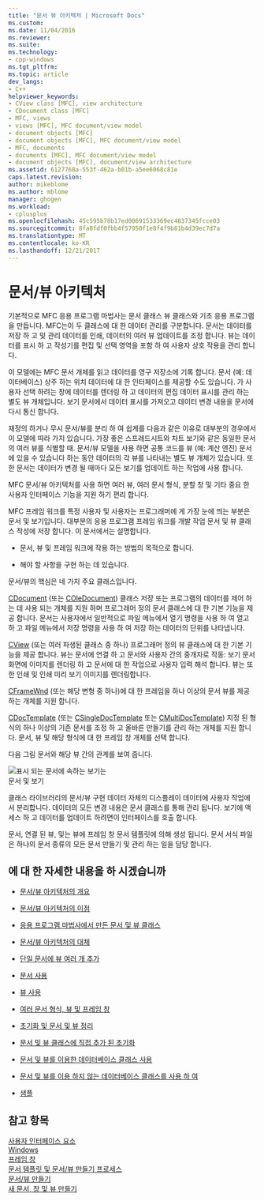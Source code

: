 ```yaml
---
title: "문서 뷰 아키텍처 | Microsoft Docs"
ms.custom: 
ms.date: 11/04/2016
ms.reviewer: 
ms.suite: 
ms.technology:
- cpp-windows
ms.tgt_pltfrm: 
ms.topic: article
dev_langs:
- C++
helpviewer_keywords:
- CView class [MFC], view architecture
- CDocument class [MFC]
- MFC, views
- views [MFC], MFC document/view model
- document objects [MFC]
- document objects [MFC], MFC document/view model
- MFC, documents
- documents [MFC], MFC document/view model
- document objects [MFC], document/view architecture
ms.assetid: 6127768a-553f-462a-b01b-a5ee6068c81e
caps.latest.revision: 
author: mikeblome
ms.author: mblome
manager: ghogen
ms.workload:
- cplusplus
ms.openlocfilehash: 45c595b78b17ed00691533369ec4837345fcce03
ms.sourcegitcommit: 8fa8fdf0fbb4f57950f1e8f4f9b81b4d39ec7d7a
ms.translationtype: MT
ms.contentlocale: ko-KR
ms.lasthandoff: 12/21/2017
---
```

# <a name="documentview-architecture"></a>문서/뷰 아키텍처
기본적으로 MFC 응용 프로그램 마법사는 문서 클래스 뷰 클래스와 기초 응용 프로그램을 만듭니다. MFC는이 두 클래스에 대 한 데이터 관리를 구분합니다. 문서는 데이터를 저장 하 고 및 관리 데이터를 인쇄, 데이터의 여러 뷰 업데이트를 조정 합니다. 뷰는 데이터를 표시 하 고 작성기를 편집 및 선택 영역을 포함 하 여 사용자 상호 작용을 관리 합니다.  
  
 이 모델에는 MFC 문서 개체를 읽고 데이터를 영구 저장소에 기록 합니다. 문서 (예: 데이터베이스) 상주 하는 위치 데이터에 대 한 인터페이스를 제공할 수도 있습니다. 가 사용자 선택 하려는 창에 데이터를 렌더링 하 고 데이터의 편집 데이터 표시를 관리 하는 별도 뷰 개체입니다. 보기 문서에서 데이터 표시를 가져오고 데이터 변경 내용을 문서에 다시 통신 합니다.  
  
 재정의 하거나 무시 문서/뷰를 분리 하 여 쉽게를 다음과 같은 이유로 대부분의 경우에서이 모델에 따라 가지 있습니다. 가장 좋은 스프레드시트와 차트 보기와 같은 동일한 문서의 여러 뷰를 식별할 때. 문서/뷰 모델을 사용 하면 공통 코드를 뷰 (예: 계산 엔진) 문서에 있을 수 있습니다 하는 동안 데이터의 각 뷰를 나타내는 별도 뷰 개체가 있습니다. 또한 문서는 데이터가 변경 될 때마다 모든 보기를 업데이트 하는 작업에 사용 합니다.  
  
 MFC 문서/뷰 아키텍처를 사용 하면 여러 뷰, 여러 문서 형식, 분할 창 및 기타 중요 한 사용자 인터페이스 기능을 지원 하기 편리 합니다.  
  
 MFC 프레임 워크를 특정 사용자 및 사용자는 프로그래머에 게 가장 눈에 띄는 부분은 문서 및 보기입니다. 대부분의 응용 프로그램 프레임 워크를 개발 작업 문서 및 뷰 클래스 작성에 저장 합니다. 이 문서에서는 설명합니다.  
  
-   문서, 뷰 및 프레임 워크에 작용 하는 방법의 목적으로 합니다.  
  
-   해야 할 사항을 구현 하는 데 있습니다.  
  
 문서/뷰의 핵심은 네 가지 주요 클래스입니다.  
  
 [CDocument](../mfc/reference/cdocument-class.md) (또는 [COleDocument](../mfc/reference/coledocument-class.md)) 클래스 저장 또는 프로그램의 데이터를 제어 하는 데 사용 되는 개체를 지원 하며 프로그래머 정의 문서 클래스에 대 한 기본 기능을 제공 합니다. 문서는 사용자에서 일반적으로 파일 메뉴에서 열기 명령을 사용 하 여 열고 하 고 파일 메뉴에서 저장 명령을 사용 하 여 저장 하는 데이터의 단위를 나타냅니다.  
  
 [CView](../mfc/reference/cview-class.md) (또는 여러 파생된 클래스 중 하나) 프로그래머 정의 뷰 클래스에 대 한 기본 기능을 제공 합니다. 뷰는 문서에 연결 하 고 문서와 사용자 간의 중개자로 작동: 보기 문서 화면에 이미지를 렌더링 하 고 문서에 대 한 작업으로 사용자 입력 해석 합니다. 뷰는 또한 인쇄 및 인쇄 미리 보기 이미지를 렌더링합니다.  
  
 [CFrameWnd](../mfc/reference/cframewnd-class.md) (또는 해당 변형 중 하나)에 대 한 프레임을 하나 이상의 문서 뷰를 제공 하는 개체를 지원 합니다.  
  
 [CDocTemplate](../mfc/reference/cdoctemplate-class.md) (또는 [CSingleDocTemplate](../mfc/reference/csingledoctemplate-class.md) 또는 [CMultiDocTemplate](../mfc/reference/cmultidoctemplate-class.md)) 지정 된 형식의 하나 이상의 기존 문서를 조정 하 고 올바른 만들기를 관리 하는 개체를 지원 합니다. 문서, 뷰 및 해당 형식에 대 한 프레임 창 개체를 선택 합니다.  
  
 다음 그림 문서와 해당 뷰 간의 관계를 보여 줍니다.  
  
 ![표시 되는 문서에 속하는 보기는](../mfc/media/vc379n1.gif "vc379n1")  
문서 및 보기  
  
 클래스 라이브러리의 문서/뷰 구현 데이터 자체의 디스플레이 데이터에 사용자 작업에서 분리합니다. 데이터의 모든 변경 내용은 문서 클래스를 통해 관리 됩니다. 보기에 액세스 하 고 데이터를 업데이트 하려면이 인터페이스를 호출 합니다.  
  
 문서, 연결 된 뷰, 및는 뷰에 프레임 창 문서 템플릿에 의해 생성 됩니다. 문서 서식 파일은 하나의 문서 종류의 모든 문서 만들기 및 관리 하는 일을 담당 합니다.  
  
## <a name="what-do-you-want-to-know-more-about"></a>에 대 한 자세한 내용을 하 시겠습니까  
  
-   [문서/뷰 아키텍처의 개요](../mfc/a-portrait-of-the-document-view-architecture.md)  
  
-   [문서/뷰 아키텍처의 이점](../mfc/advantages-of-the-document-view-architecture.md)  
  
-   [응용 프로그램 마법사에서 만든 문서 및 뷰 클래스](../mfc/document-and-view-classes-created-by-the-mfc-application-wizard.md)  
  
-   [문서/뷰 아키텍처의 대체](../mfc/alternatives-to-the-document-view-architecture.md)  
  
-   [단일 문서에 뷰 여러 개 추가](../mfc/adding-multiple-views-to-a-single-document.md)  
  
-   [문서 사용](../mfc/using-documents.md)  
  
-   [뷰 사용](../mfc/using-views.md)  
  
-   [여러 문서 형식, 뷰 및 프레임 창](../mfc/multiple-document-types-views-and-frame-windows.md)  
  
-   [초기화 및 문서 및 뷰 정리](../mfc/initializing-and-cleaning-up-documents-and-views.md)  
  
-   [문서 및 뷰 클래스에 직접 추가 된 초기화](../mfc/creating-new-documents-windows-and-views.md)  
  
-   [문서 및 뷰를 이용한 데이터베이스 클래스 사용](../data/mfc-using-database-classes-with-documents-and-views.md)  
  
-   [문서 및 뷰를 이용 하지 않는 데이터베이스 클래스를 사용 하 여](../data/mfc-using-database-classes-without-documents-and-views.md)  
  
-   [샘플](../visual-cpp-samples.md)  
  
## <a name="see-also"></a>참고 항목  
 [사용자 인터페이스 요소](../mfc/user-interface-elements-mfc.md)   
 [Windows](../mfc/windows.md)   
 [프레임 창](../mfc/frame-windows.md)   
 [문서 템플릿 및 문서/뷰 만들기 프로세스](../mfc/document-templates-and-the-document-view-creation-process.md)   
 [문서/뷰 만들기](../mfc/document-view-creation.md)   
 [새 문서, 창 및 뷰 만들기](../mfc/creating-new-documents-windows-and-views.md)

